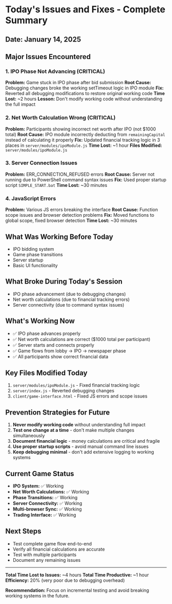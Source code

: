 # Today's Issues and Fixes - Complete Summary

## Date: January 14, 2025

## Major Issues Encountered

### 1. IPO Phase Not Advancing (CRITICAL)
**Problem:** Game stuck in IPO phase after bid submission
**Root Cause:** Debugging changes broke the working setTimeout logic in IPO module
**Fix:** Reverted all debugging modifications to restore original working code
**Time Lost:** ~2 hours
**Lesson:** Don't modify working code without understanding the full impact

### 2. Net Worth Calculation Wrong (CRITICAL)
**Problem:** Participants showing incorrect net worth after IPO (not $1000 total)
**Root Cause:** IPO module incorrectly deducting from `remainingCapital` instead of calculating it properly
**Fix:** Updated financial tracking logic in 3 places in `server/modules/ipoModule.js`
**Time Lost:** ~1 hour
**Files Modified:** `server/modules/ipoModule.js`

### 3. Server Connection Issues
**Problem:** ERR_CONNECTION_REFUSED errors
**Root Cause:** Server not running due to PowerShell command syntax issues
**Fix:** Used proper startup script `SIMPLE_START.bat`
**Time Lost:** ~30 minutes

### 4. JavaScript Errors
**Problem:** Various JS errors breaking the interface
**Root Cause:** Function scope issues and browser detection problems
**Fix:** Moved functions to global scope, fixed browser detection
**Time Lost:** ~30 minutes

## What Was Working Before Today
- IPO bidding system
- Game phase transitions
- Server startup
- Basic UI functionality

## What Broke During Today's Session
- IPO phase advancement (due to debugging changes)
- Net worth calculations (due to financial tracking errors)
- Server connectivity (due to command syntax issues)

## What's Working Now
- ✅ IPO phase advances properly
- ✅ Net worth calculations are correct ($1000 total per participant)
- ✅ Server starts and connects properly
- ✅ Game flows from lobby → IPO → newspaper phase
- ✅ All participants show correct financial data

## Key Files Modified Today
1. `server/modules/ipoModule.js` - Fixed financial tracking logic
2. `server/index.js` - Reverted debugging changes
3. `client/game-interface.html` - Fixed JS errors and scope issues

## Prevention Strategies for Future
1. **Never modify working code** without understanding full impact
2. **Test one change at a time** - don't make multiple changes simultaneously
3. **Document financial logic** - money calculations are critical and fragile
4. **Use proper startup scripts** - avoid manual command line issues
5. **Keep debugging minimal** - don't add extensive logging to working systems

## Current Game Status
- **IPO System:** ✅ Working
- **Net Worth Calculations:** ✅ Working  
- **Phase Transitions:** ✅ Working
- **Server Connectivity:** ✅ Working
- **Multi-browser Sync:** ✅ Working
- **Trading Interface:** ✅ Working

## Next Steps
- Test complete game flow end-to-end
- Verify all financial calculations are accurate
- Test with multiple participants
- Document any remaining issues

---
**Total Time Lost to Issues:** ~4 hours
**Total Time Productive:** ~1 hour
**Efficiency:** 20% (very poor due to debugging overhead)

**Recommendation:** Focus on incremental testing and avoid breaking working systems in the future.

